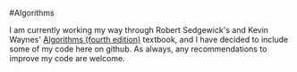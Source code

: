 #Algorithms

I am currently working my way through Robert Sedgewick's and Kevin Waynes' [Algorithms (fourth edition)]() textbook, and I have decided to include some of my code here on github. As always, any recommendations to improve my code are welcome.